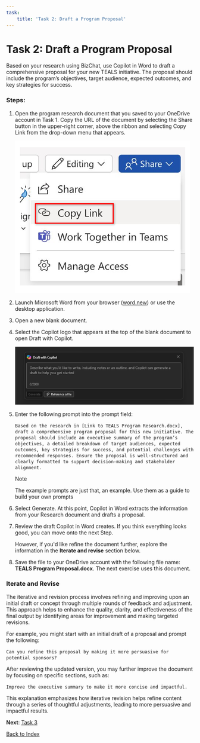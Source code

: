 ```yaml
---
task:
    title: 'Task 2: Draft a Program Proposal'
---
```


# Task 2: Draft a Program Proposal

Based on your research using BizChat, use Copilot in Word to draft a comprehensive proposal for your new TEALS initiative. The proposal should include the program’s objectives, target audience, expected outcomes, and key strategies for success.

### Steps:

1. Open the program research document that you saved to your OneDrive account in Task 1. Copy the URL of the document by selecting the Share button in the upper-right corner, above the ribbon and selecting Copy Link from the drop-down menu that appears.

    ![Screenshot showing the Share menu and the Copy Link option highlighted.](../Labs/Media/share-menu-with-copy-link.png)

1. Launch Microsoft Word from your browser ([word.new](https://word.new)) or use the desktop application.

1. Open a new blank document.

1. Select the Copilot logo that appears at the top of the blank document to open Draft with Copilot.

    ![Screenshot showing draft with Copilot in Word.](../Labs/Media/draft-with-copilot.png)

1. Enter the following prompt into the prompt field:

    ```text
    Based on the research in [Link to TEALS Program Research.docx], draft a comprehensive program proposal for this new initiative. The proposal should include an executive summary of the program’s objectives, a detailed breakdown of target audiences, expected outcomes, key strategies for success, and potential challenges with recommended responses. Ensure the proposal is well-structured and clearly formatted to support decision-making and stakeholder alignment.
    ```
    > [!NOTE] 
    > The example prompts are just that, an example. Use them as a guide to build your own prompts

1. Select Generate. At this point, Copilot in Word extracts the information from your Research document and drafts a proposal.

1. Review the draft Copilot in Word creates. If you think everything looks good, you can move onto the next Step. 

    However, if you'd like refine the document further, explore the information in the **Iterate and revise** section below.

1. Save the file to your OneDrive account with the following file name: **TEALS Program Proposal.docx**. The next exercise uses this document.


### Iterate and Revise

The iterative and revision process involves refining and improving upon an initial draft or concept through multiple rounds of feedback and adjustment. This approach helps to enhance the quality, clarity, and effectiveness of the final output by identifying areas for improvement and making targeted revisions.

For example, you might start with an initial draft of a proposal and prompt the following:

```text
Can you refine this proposal by making it more persuasive for potential sponsors?
```
After reviewing the updated version, you may further improve the document by focusing on specific sections, such as:

```text
Improve the executive summary to make it more concise and impactful.
```

This explanation emphasizes how iterative revision helps refine content through a series of thoughtful adjustments, leading to more persuasive and impactful results.

**Next**: [Task 3](https://maquinl.github.io/CELA-Academy-Microsoft-Copilot-Experience/Instructions/Labs/Task_3_Create_a_Program_pitch_presentation.html)

[Back to Index](https://maquinl.github.io/CELA-Academy-Microsoft-Copilot-Experience/) 